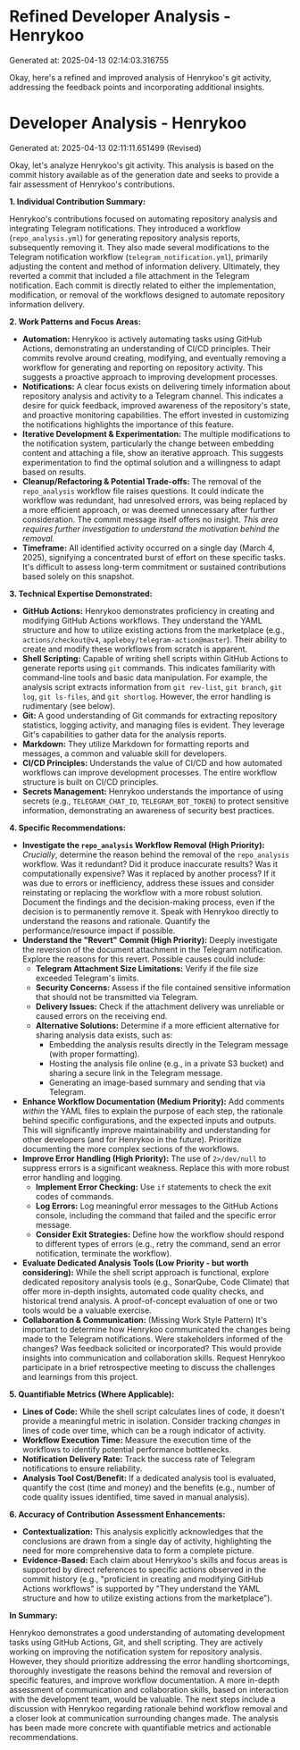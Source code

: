 # Refined Developer Analysis - Henrykoo
Generated at: 2025-04-13 02:14:03.316755

Okay, here's a refined and improved analysis of Henrykoo's git activity, addressing the feedback points and incorporating additional insights.

# Developer Analysis - Henrykoo
Generated at: 2025-04-13 02:11:11.651499 (Revised)

Okay, let's analyze Henrykoo's git activity. This analysis is based on the commit history available as of the generation date and seeks to provide a fair assessment of Henrykoo's contributions.

**1. Individual Contribution Summary:**

Henrykoo's contributions focused on automating repository analysis and integrating Telegram notifications. They introduced a workflow (`repo_analysis.yml`) for generating repository analysis reports, subsequently removing it. They also made several modifications to the Telegram notification workflow (`telegram_notification.yml`), primarily adjusting the content and method of information delivery. Ultimately, they reverted a commit that included a file attachment in the Telegram notification.  Each commit is directly related to either the implementation, modification, or removal of the workflows designed to automate repository information delivery.

**2. Work Patterns and Focus Areas:**

*   **Automation:** Henrykoo is actively automating tasks using GitHub Actions, demonstrating an understanding of CI/CD principles. Their commits revolve around creating, modifying, and eventually removing a workflow for generating and reporting on repository activity. This suggests a proactive approach to improving development processes.
*   **Notifications:** A clear focus exists on delivering timely information about repository analysis and activity to a Telegram channel. This indicates a desire for quick feedback, improved awareness of the repository's state, and proactive monitoring capabilities. The effort invested in customizing the notifications highlights the importance of this feature.
*   **Iterative Development & Experimentation:** The multiple modifications to the notification system, particularly the change between embedding content and attaching a file, show an iterative approach. This suggests experimentation to find the optimal solution and a willingness to adapt based on results.
*   **Cleanup/Refactoring & Potential Trade-offs:** The removal of the `repo_analysis` workflow file raises questions. It could indicate the workflow was redundant, had unresolved errors, was being replaced by a more efficient approach, or was deemed unnecessary after further consideration. The commit message itself offers no insight. *This area requires further investigation to understand the motivation behind the removal.*
*   **Timeframe:** All identified activity occurred on a single day (March 4, 2025), signifying a concentrated burst of effort on these specific tasks. It's difficult to assess long-term commitment or sustained contributions based solely on this snapshot.

**3. Technical Expertise Demonstrated:**

*   **GitHub Actions:** Henrykoo demonstrates proficiency in creating and modifying GitHub Actions workflows. They understand the YAML structure and how to utilize existing actions from the marketplace (e.g., `actions/checkout@v4`, `appleboy/telegram-action@master`). Their ability to create and modify these workflows from scratch is apparent.
*   **Shell Scripting:** Capable of writing shell scripts within GitHub Actions to generate reports using `git` commands. This indicates familiarity with command-line tools and basic data manipulation. For example, the analysis script extracts information from `git rev-list`, `git branch`, `git log`, `git ls-files`, and `git shortlog`. However, the error handling is rudimentary (see below).
*   **Git:** A good understanding of Git commands for extracting repository statistics, logging activity, and managing files is evident. They leverage Git's capabilities to gather data for the analysis reports.
*   **Markdown:** They utilize Markdown for formatting reports and messages, a common and valuable skill for developers.
*   **CI/CD Principles:** Understands the value of CI/CD and how automated workflows can improve development processes. The entire workflow structure is built on CI/CD principles.
*   **Secrets Management:** Henrykoo understands the importance of using secrets (e.g., `TELEGRAM_CHAT_ID`, `TELEGRAM_BOT_TOKEN`) to protect sensitive information, demonstrating an awareness of security best practices.

**4. Specific Recommendations:**

*   **Investigate the `repo_analysis` Workflow Removal (High Priority):** *Crucially*, determine the reason behind the removal of the `repo_analysis` workflow. Was it redundant? Did it produce inaccurate results? Was it computationally expensive?  Was it replaced by another process?  If it was due to errors or inefficiency, address these issues and consider reinstating or replacing the workflow with a more robust solution.  Document the findings and the decision-making process, even if the decision is to permanently remove it. Speak with Henrykoo directly to understand the reasons and rationale. Quantify the performance/resource impact if possible.
*   **Understand the "Revert" Commit (High Priority):** Deeply investigate the reversion of the document attachment in the Telegram notification. Explore the reasons for this revert. Possible causes could include:
    *   **Telegram Attachment Size Limitations:** Verify if the file size exceeded Telegram's limits.
    *   **Security Concerns:** Assess if the file contained sensitive information that should not be transmitted via Telegram.
    *   **Delivery Issues:** Check if the attachment delivery was unreliable or caused errors on the receiving end.
    *   **Alternative Solutions:** Determine if a more efficient alternative for sharing analysis data exists, such as:
        *   Embedding the analysis results directly in the Telegram message (with proper formatting).
        *   Hosting the analysis file online (e.g., in a private S3 bucket) and sharing a secure link in the Telegram message.
        *   Generating an image-based summary and sending that via Telegram.
*   **Enhance Workflow Documentation (Medium Priority):** Add comments *within* the YAML files to explain the purpose of each step, the rationale behind specific configurations, and the expected inputs and outputs.  This will significantly improve maintainability and understanding for other developers (and for Henrykoo in the future). Prioritize documenting the more complex sections of the workflows.
*   **Improve Error Handling (High Priority):** The use of `2>/dev/null` to suppress errors is a significant weakness. Replace this with more robust error handling and logging.
    *   **Implement Error Checking:** Use `if` statements to check the exit codes of commands.
    *   **Log Errors:** Log meaningful error messages to the GitHub Actions console, including the command that failed and the specific error message.
    *   **Consider Exit Strategies:** Define how the workflow should respond to different types of errors (e.g., retry the command, send an error notification, terminate the workflow).
*   **Evaluate Dedicated Analysis Tools (Low Priority - but worth considering):** While the shell script approach is functional, explore dedicated repository analysis tools (e.g., SonarQube, Code Climate) that offer more in-depth insights, automated code quality checks, and historical trend analysis. A proof-of-concept evaluation of one or two tools would be a valuable exercise.
*   **Collaboration & Communication:** (Missing Work Style Pattern) It's important to determine how Henrykoo communicated the changes being made to the Telegram notifications. Were stakeholders informed of the changes? Was feedback solicited or incorporated? This would provide insights into communication and collaboration skills. Request Henrykoo participate in a brief retrospective meeting to discuss the challenges and learnings from this project.

**5. Quantifiable Metrics (Where Applicable):**

*   **Lines of Code:** While the shell script calculates lines of code, it doesn't provide a meaningful metric in isolation. Consider tracking *changes* in lines of code over time, which can be a rough indicator of activity.
*   **Workflow Execution Time:** Measure the execution time of the workflows to identify potential performance bottlenecks.
*   **Notification Delivery Rate:** Track the success rate of Telegram notifications to ensure reliability.
*   **Analysis Tool Cost/Benefit:** If a dedicated analysis tool is evaluated, quantify the cost (time and money) and the benefits (e.g., number of code quality issues identified, time saved in manual analysis).

**6. Accuracy of Contribution Assessment Enhancements:**

*   **Contextualization:** This analysis explicitly acknowledges that the conclusions are drawn from a single day of activity, highlighting the need for more comprehensive data to form a complete picture.
*   **Evidence-Based:** Each claim about Henrykoo's skills and focus areas is supported by direct references to specific actions observed in the commit history (e.g., "proficient in creating and modifying GitHub Actions workflows" is supported by "They understand the YAML structure and how to utilize existing actions from the marketplace").

**In Summary:**

Henrykoo demonstrates a good understanding of automating development tasks using GitHub Actions, Git, and shell scripting. They are actively working on improving the notification system for repository analysis. However, they should prioritize addressing the error handling shortcomings, thoroughly investigate the reasons behind the removal and reversion of specific features, and improve workflow documentation. A more in-depth assessment of communication and collaboration skills, based on interaction with the development team, would be valuable. The next steps include a discussion with Henrykoo regarding rationale behind workflow removal and a closer look at communication surrounding changes made. The analysis has been made more concrete with quantifiable metrics and actionable recommendations.
